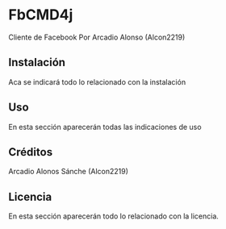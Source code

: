 ﻿# FbCMD4j

Cliente de Facebook Por Arcadio Alonso (Alcon2219)

## Instalación

Aca se indicará todo lo relacionado con la instalación 

## Uso

En esta sección aparecerán todas las indicaciones de uso

## Créditos

Arcadio Alonos Sánche (Alcon2219)

## Licencia

En esta sección aparecerán todo lo relacionado con la licencia.
